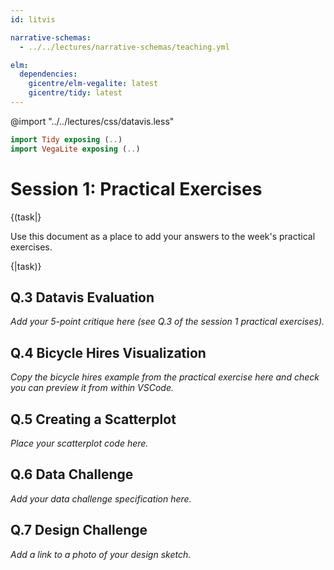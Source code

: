 ```yaml
---
id: litvis

narrative-schemas:
  - ../../lectures/narrative-schemas/teaching.yml

elm:
  dependencies:
    gicentre/elm-vegalite: latest
    gicentre/tidy: latest
---
```


@import "../../lectures/css/datavis.less"

```elm {l=hidden}
import Tidy exposing (..)
import VegaLite exposing (..)
```

<!-- Everything above this line should probably be left untouched. -->

# Session 1: Practical Exercises

{(task|}

Use this document as a place to add your answers to the week's practical exercises.

{|task)}

## Q.3 Datavis Evaluation

_Add your 5-point critique here (see Q.3 of the session 1 practical exercises)._

## Q.4 Bicycle Hires Visualization

_Copy the bicycle hires example from the practical exercise here and check you can preview it from within VSCode._

## Q.5 Creating a Scatterplot

_Place your scatterplot code here._

## Q.6 Data Challenge

_Add your data challenge specification here._

## Q.7 Design Challenge

_Add a link to a photo of your design sketch._
